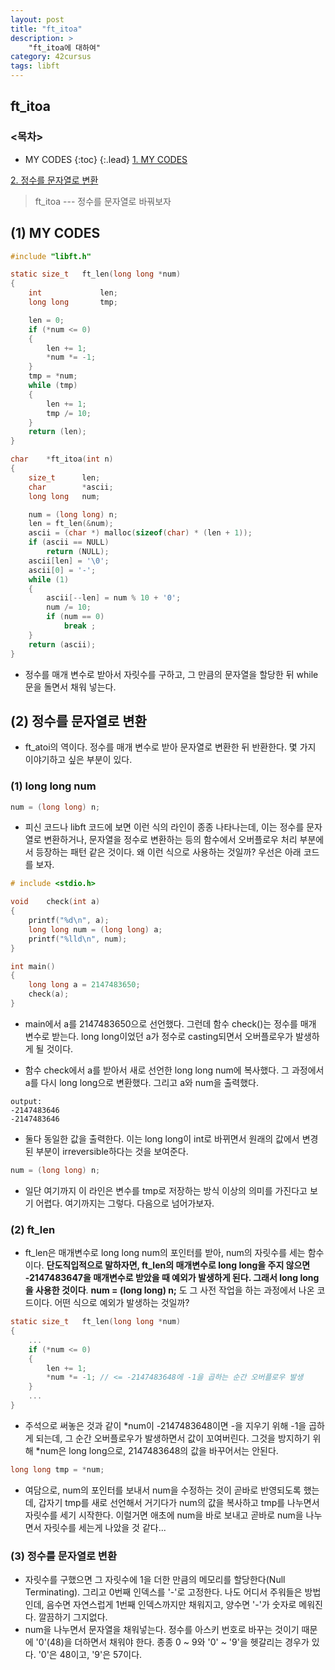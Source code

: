 ```yaml
---
layout: post
title: "ft_itoa"
description: >
    "ft_itoa에 대하여"
category: 42cursus
tags: libft
---
```

## ft_itoa

### <목차>
* MY CODES
{:toc}
{:.lead}
[1. MY CODES](#1-my-codes)

[2. 정수를 문자열로 변환](#2-정수를-문자열로-변환)

> ft_itoa --- 정수를 문자열로 바꿔보자

## (1) MY CODES

~~~c
#include "libft.h"

static size_t	ft_len(long long *num)
{
	int				len;
	long long		tmp;

	len = 0;
	if (*num <= 0)
	{
		len += 1;
		*num *= -1;
	}
	tmp = *num;
	while (tmp)
	{
		len += 1;
		tmp /= 10;
	}
	return (len);
}

char	*ft_itoa(int n)
{
	size_t		len;
	char		*ascii;
	long long	num;

	num = (long long) n;
	len = ft_len(&num);
	ascii = (char *) malloc(sizeof(char) * (len + 1));
	if (ascii == NULL)
		return (NULL);
	ascii[len] = '\0';
	ascii[0] = '-';
	while (1)
	{
		ascii[--len] = num % 10 + '0';
		num /= 10;
		if (num == 0)
			break ;
	}
	return (ascii);
}
~~~
- 정수를 매개 변수로 받아서 자릿수를 구하고, 그 만큼의 문자열을 할당한 뒤 while문을 돌면서 채워 넣는다.

## (2) 정수를 문자열로 변환
- ft_atoi의 역이다. 정수를 매개 변수로 받아 문자열로 변환한 뒤 반환한다. 몇 가지 이야기하고 싶은 부분이 있다.

### (1) long long num
~~~c
num = (long long) n;
~~~
- 피신 코드나 libft 코드에 보면 이런 식의 라인이 종종 나타나는데, 이는 정수를 문자열로 변환하거나, 문자열을 정수로 변환하는 등의 함수에서 오버플로우 처리 부분에서 등장하는 패턴 같은 것이다. 왜 이런 식으로 사용하는 것일까? 우선은 아래 코드를 보자.

~~~c
# include <stdio.h>

void	check(int a)
{
	printf("%d\n", a);
	long long num = (long long) a;
	printf("%lld\n", num);
}

int	main()
{
	long long a = 2147483650;
	check(a);
}
~~~

- main에서 a를 2147483650으로 선언했다. 그런데 함수 check()는 정수를 매개 변수로 받는다. long long이었던 a가 정수로 casting되면서 오버플로우가 발생하게 될 것이다.

- 함수 check에서 a를 받아서 새로 선언한 long long num에 복사했다. 그 과정에서 a를 다시 long long으로 변환했다. 그리고 a와 num을 출력했다.

~~~plain
output:
-2147483646
-2147483646
~~~

- 둘다 동일한 값을 출력한다. 이는 long long이 int로 바뀌면서 원래의 값에서 변경된 부분이 irreversible하다는 것을 보여준다.

~~~c
num = (long long) n;
~~~

- 일단 여기까지 이 라인은 변수를 tmp로 저장하는 방식 이상의 의미를 가진다고 보기 어렵다. 여기까지는 그렇다. 다음으로 넘어가보자.

### (2) ft_len
- ft_len은 매개변수로 long long num의 포인터를 받아, num의 자릿수를 세는 함수이다. **단도직입적으로 말하자면, ft_len의 매개변수로 long long을 주지 않으면 -2147483647을 매개변수로 받았을 때 예외가 발생하게 된다. 그래서 long long을 사용한 것이다**. **num = (long long) n;** 도 그 사전 작업을 하는 과정에서 나온 코드이다. 어떤 식으로 예외가 발생하는 것일까?

~~~c
static size_t	ft_len(long long *num)
{
	...
	if (*num <= 0)
	{
		len += 1;
		*num *= -1; // <= -2147483648에 -1을 곱하는 순간 오버플로우 발생
	}
	...
}
~~~
- 주석으로 써놓은 것과 같이 *num이 -2147483648이면 -을 지우기 위해 -1을 곱하게 되는데, 그 순간 오버플로우가 발생하면서 값이 꼬여버린다. 그것을 방지하기 위해 *num은 long long으로, 2147483648의 값을 바꾸어서는 안된다.

~~~c
long long tmp = *num;
~~~
- 여담으로, num의 포인터를 보내서 num을 수정하는 것이 곧바로 반영되도록 했는데, 갑자기 tmp를 새로 선언해서 거기다가 num의 값을 복사하고 tmp를 나누면서 자릿수를 세기 시작한다. 이럴거면 애초에 num을 바로 보내고 곧바로 num을 나누면서 자릿수를 세는게 나았을 것 같다...

### (3) 정수를 문자열로 변환
- 자릿수를 구했으면 그 자릿수에 1을 더한 만큼의 메모리를 할당한다(Null Terminating). 그리고 0번째 인덱스를 '-'로 고정한다. 나도 어디서 주워들은 방법인데, 음수면 자연스럽게 1번째 인덱스까지만 채워지고, 양수면 '-'가 숫자로 메워진다. 깔끔하기 그지없다. 
- num을 나누면서 문자열을 채워넣는다. 정수를 아스키 번호로 바꾸는 것이기 때문에 '0'(48)을 더하면서 채워야 한다. 종종 0 ~ 9와 '0' ~ '9'을 헷갈리는 경우가 있다. '0'은 48이고, '9'은 57이다.